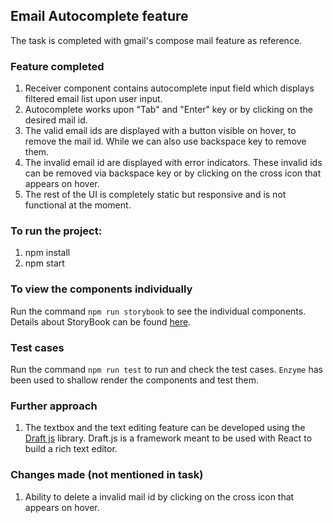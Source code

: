 ## Email Autocomplete feature 

The task is completed with gmail's compose mail feature as reference.

### Feature completed

1. Receiver component contains autocomplete input field which displays filtered email list upon user input.
2. Autocomplete works upon "Tab" and "Enter" key or by clicking on the desired mail id.
3. The valid email ids are displayed with a button visible on  hover, to remove the mail id. While we can also use backspace key to remove them.
4. The invalid email id are displayed with error indicators. These invalid ids can be removed via backspace key or by clicking on the cross icon that appears on hover.
5. The rest of the UI is completely static but responsive and is not functional at the moment.

### To run the project:

1. npm install
2. npm start

### To view the components individually

Run the command `npm run storybook` to see the individual components. Details about StoryBook can be found [here](https://storybook.js.org/).

### Test cases

Run the command `npm run test` to run and check the test cases. `Enzyme` has been used to shallow render the components and test them.

### Further approach

1. The textbox and the text editing feature can be developed using the [Draft js](https://draftjs.org/) library. Draft.js is a framework meant to be used with React to build a rich text editor.

### Changes made (not mentioned in task)

1. Ability to delete a invalid mail id by clicking on the cross icon that appears on hover.

